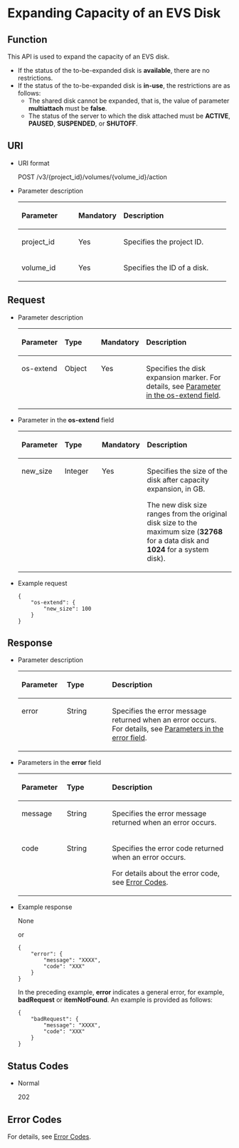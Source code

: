 # Expanding Capacity of an EVS Disk<a name="evs_04_3048"></a>

## Function<a name="section19390540"></a>

This API is used to expand the capacity of an EVS disk.

-   If the status of the to-be-expanded disk is  **available**, there are no restrictions.
-   If the status of the to-be-expanded disk is  **in-use**, the restrictions are as follows:
    -   The shared disk cannot be expanded, that is, the value of parameter  **multiattach**  must be  **false**.
    -   The status of the server to which the disk attached must be  **ACTIVE**,  **PAUSED**,  **SUSPENDED**, or  **SHUTOFF**.


## URI<a name="section40297137"></a>

-   URI format

    POST /v3/\{project\_id\}/volumes/\{volume\_id\}/action

-   Parameter description

    <a name="table8745607"></a>
    <table><thead align="left"><tr id="row15985080"><th class="cellrowborder" valign="top" width="27.310000000000002%" id="mcps1.1.4.1.1"><p id="p19723089"><a name="p19723089"></a><a name="p19723089"></a>Parameter</p>
    </th>
    <th class="cellrowborder" valign="top" width="21.68%" id="mcps1.1.4.1.2"><p id="p54066375"><a name="p54066375"></a><a name="p54066375"></a>Mandatory</p>
    </th>
    <th class="cellrowborder" valign="top" width="51.01%" id="mcps1.1.4.1.3"><p id="p17300225"><a name="p17300225"></a><a name="p17300225"></a>Description</p>
    </th>
    </tr>
    </thead>
    <tbody><tr id="row59140967"><td class="cellrowborder" valign="top" width="27.310000000000002%" headers="mcps1.1.4.1.1 "><p id="p25689059"><a name="p25689059"></a><a name="p25689059"></a>project_id</p>
    </td>
    <td class="cellrowborder" valign="top" width="21.68%" headers="mcps1.1.4.1.2 "><p id="p439002"><a name="p439002"></a><a name="p439002"></a>Yes</p>
    </td>
    <td class="cellrowborder" valign="top" width="51.01%" headers="mcps1.1.4.1.3 "><p id="p35559222"><a name="p35559222"></a><a name="p35559222"></a>Specifies the project ID.</p>
    </td>
    </tr>
    <tr id="row51597550"><td class="cellrowborder" valign="top" width="27.310000000000002%" headers="mcps1.1.4.1.1 "><p id="p18651996"><a name="p18651996"></a><a name="p18651996"></a>volume_id</p>
    </td>
    <td class="cellrowborder" valign="top" width="21.68%" headers="mcps1.1.4.1.2 "><p id="p34416674"><a name="p34416674"></a><a name="p34416674"></a>Yes</p>
    </td>
    <td class="cellrowborder" valign="top" width="51.01%" headers="mcps1.1.4.1.3 "><p id="p36287209"><a name="p36287209"></a><a name="p36287209"></a>Specifies the ID of a disk.</p>
    </td>
    </tr>
    </tbody>
    </table>


## Request<a name="section27129916"></a>

-   Parameter description

    <a name="evs_04_2083_table42671863"></a>
    <table><thead align="left"><tr id="evs_04_2083_row12592542"><th class="cellrowborder" valign="top" width="19.17%" id="mcps1.1.5.1.1"><p id="evs_04_2083_p13362997"><a name="evs_04_2083_p13362997"></a><a name="evs_04_2083_p13362997"></a>Parameter</p>
    </th>
    <th class="cellrowborder" valign="top" width="17.669999999999998%" id="mcps1.1.5.1.2"><p id="evs_04_2083_p8661001"><a name="evs_04_2083_p8661001"></a><a name="evs_04_2083_p8661001"></a>Type</p>
    </th>
    <th class="cellrowborder" valign="top" width="17.86%" id="mcps1.1.5.1.3"><p id="evs_04_2083_p30452481"><a name="evs_04_2083_p30452481"></a><a name="evs_04_2083_p30452481"></a>Mandatory</p>
    </th>
    <th class="cellrowborder" valign="top" width="45.300000000000004%" id="mcps1.1.5.1.4"><p id="evs_04_2083_p50731910"><a name="evs_04_2083_p50731910"></a><a name="evs_04_2083_p50731910"></a>Description</p>
    </th>
    </tr>
    </thead>
    <tbody><tr id="evs_04_2083_row5187493615377"><td class="cellrowborder" valign="top" width="19.17%" headers="mcps1.1.5.1.1 "><p id="evs_04_2083_p4112025815377"><a name="evs_04_2083_p4112025815377"></a><a name="evs_04_2083_p4112025815377"></a>os-extend</p>
    </td>
    <td class="cellrowborder" valign="top" width="17.669999999999998%" headers="mcps1.1.5.1.2 "><p id="evs_04_2083_p4240658415377"><a name="evs_04_2083_p4240658415377"></a><a name="evs_04_2083_p4240658415377"></a>Object</p>
    </td>
    <td class="cellrowborder" valign="top" width="17.86%" headers="mcps1.1.5.1.3 "><p id="evs_04_2083_p1238131615377"><a name="evs_04_2083_p1238131615377"></a><a name="evs_04_2083_p1238131615377"></a>Yes</p>
    </td>
    <td class="cellrowborder" valign="top" width="45.300000000000004%" headers="mcps1.1.5.1.4 "><p id="evs_04_2083_p6336250715377"><a name="evs_04_2083_p6336250715377"></a><a name="evs_04_2083_p6336250715377"></a>Specifies the disk expansion marker. For details, see <a href="#evs_04_2083_li11686008105423">Parameter in the os-extend field</a>.</p>
    </td>
    </tr>
    </tbody>
    </table>

-   <a name="evs_04_2083_li11686008105423"></a>Parameter in the  **os-extend**  field

    <a name="evs_04_2083_table38065209105423"></a>
    <table><thead align="left"><tr id="evs_04_2083_row47014882105423"><th class="cellrowborder" valign="top" width="19.17%" id="mcps1.1.5.1.1"><p id="evs_04_2083_p50109122105423"><a name="evs_04_2083_p50109122105423"></a><a name="evs_04_2083_p50109122105423"></a>Parameter</p>
    </th>
    <th class="cellrowborder" valign="top" width="18.05%" id="mcps1.1.5.1.2"><p id="evs_04_2083_p32307099105423"><a name="evs_04_2083_p32307099105423"></a><a name="evs_04_2083_p32307099105423"></a>Type</p>
    </th>
    <th class="cellrowborder" valign="top" width="17.48%" id="mcps1.1.5.1.3"><p id="evs_04_2083_p66738196105423"><a name="evs_04_2083_p66738196105423"></a><a name="evs_04_2083_p66738196105423"></a>Mandatory</p>
    </th>
    <th class="cellrowborder" valign="top" width="45.300000000000004%" id="mcps1.1.5.1.4"><p id="evs_04_2083_p37084757105423"><a name="evs_04_2083_p37084757105423"></a><a name="evs_04_2083_p37084757105423"></a>Description</p>
    </th>
    </tr>
    </thead>
    <tbody><tr id="evs_04_2083_row65642867105423"><td class="cellrowborder" valign="top" width="19.17%" headers="mcps1.1.5.1.1 "><p id="evs_04_2083_p15472019105423"><a name="evs_04_2083_p15472019105423"></a><a name="evs_04_2083_p15472019105423"></a>new_size</p>
    </td>
    <td class="cellrowborder" valign="top" width="18.05%" headers="mcps1.1.5.1.2 "><p id="evs_04_2083_p45274007105423"><a name="evs_04_2083_p45274007105423"></a><a name="evs_04_2083_p45274007105423"></a>Integer</p>
    </td>
    <td class="cellrowborder" valign="top" width="17.48%" headers="mcps1.1.5.1.3 "><p id="evs_04_2083_p43315944105423"><a name="evs_04_2083_p43315944105423"></a><a name="evs_04_2083_p43315944105423"></a>Yes</p>
    </td>
    <td class="cellrowborder" valign="top" width="45.300000000000004%" headers="mcps1.1.5.1.4 "><p id="evs_04_2083_p8187199204115"><a name="evs_04_2083_p8187199204115"></a><a name="evs_04_2083_p8187199204115"></a>Specifies the size of the disk after capacity expansion, in GB.</p>
    <p id="evs_04_2083_p1187179134115"><a name="evs_04_2083_p1187179134115"></a><a name="evs_04_2083_p1187179134115"></a>The new disk size ranges from the original disk size to the maximum size (<strong id="evs_04_2083_b81811435613"><a name="evs_04_2083_b81811435613"></a><a name="evs_04_2083_b81811435613"></a>32768</strong> for a data disk and <strong id="evs_04_2083_b819324313613"><a name="evs_04_2083_b819324313613"></a><a name="evs_04_2083_b819324313613"></a>1024</strong> for a system disk).</p>
    </td>
    </tr>
    </tbody>
    </table>

-   Example request

    ```
    {
        "os-extend": {
            "new_size": 100
        }
    }
    ```


## Response<a name="section42842654"></a>

-   Parameter description

    <a name="evs_04_2083_table5532594121252"></a>
    <table><thead align="left"><tr id="evs_04_2083_row60048709121252"><th class="cellrowborder" valign="top" width="21.17788221177882%" id="mcps1.1.4.1.1"><p id="evs_04_2083_p32107236121252"><a name="evs_04_2083_p32107236121252"></a><a name="evs_04_2083_p32107236121252"></a>Parameter</p>
    </th>
    <th class="cellrowborder" valign="top" width="21.17788221177882%" id="mcps1.1.4.1.2"><p id="evs_04_2083_p50549312121252"><a name="evs_04_2083_p50549312121252"></a><a name="evs_04_2083_p50549312121252"></a>Type</p>
    </th>
    <th class="cellrowborder" valign="top" width="57.64423557644236%" id="mcps1.1.4.1.3"><p id="evs_04_2083_p2030156121252"><a name="evs_04_2083_p2030156121252"></a><a name="evs_04_2083_p2030156121252"></a>Description</p>
    </th>
    </tr>
    </thead>
    <tbody><tr id="evs_04_2083_row30224973121252"><td class="cellrowborder" valign="top" width="21.17788221177882%" headers="mcps1.1.4.1.1 "><p id="evs_04_2083_p129522216412"><a name="evs_04_2083_p129522216412"></a><a name="evs_04_2083_p129522216412"></a>error</p>
    </td>
    <td class="cellrowborder" valign="top" width="21.17788221177882%" headers="mcps1.1.4.1.2 "><p id="evs_04_2083_p1595262111415"><a name="evs_04_2083_p1595262111415"></a><a name="evs_04_2083_p1595262111415"></a>String</p>
    </td>
    <td class="cellrowborder" valign="top" width="57.64423557644236%" headers="mcps1.1.4.1.3 "><p id="evs_04_2083_p109527215417"><a name="evs_04_2083_p109527215417"></a><a name="evs_04_2083_p109527215417"></a>Specifies the error message returned when an error occurs. For details, see <a href="#evs_04_2083_li0419202382514">Parameters in the error field</a>.</p>
    </td>
    </tr>
    </tbody>
    </table>

-   <a name="evs_04_2083_li0419202382514"></a>Parameters in the  **error**  field

    <a name="evs_04_2083_evs_04_2013_table15441099103019"></a>
    <table><thead align="left"><tr id="evs_04_2083_evs_04_2013_row54094047103019"><th class="cellrowborder" valign="top" width="21.17788221177882%" id="mcps1.1.4.1.1"><p id="evs_04_2083_evs_04_2013_p19541716103019"><a name="evs_04_2083_evs_04_2013_p19541716103019"></a><a name="evs_04_2083_evs_04_2013_p19541716103019"></a>Parameter</p>
    </th>
    <th class="cellrowborder" valign="top" width="21.17788221177882%" id="mcps1.1.4.1.2"><p id="evs_04_2083_evs_04_2013_p39375186103019"><a name="evs_04_2083_evs_04_2013_p39375186103019"></a><a name="evs_04_2083_evs_04_2013_p39375186103019"></a>Type</p>
    </th>
    <th class="cellrowborder" valign="top" width="57.64423557644236%" id="mcps1.1.4.1.3"><p id="evs_04_2083_evs_04_2013_p38578950103019"><a name="evs_04_2083_evs_04_2013_p38578950103019"></a><a name="evs_04_2083_evs_04_2013_p38578950103019"></a>Description</p>
    </th>
    </tr>
    </thead>
    <tbody><tr id="evs_04_2083_evs_04_2013_row59401790103019"><td class="cellrowborder" valign="top" width="21.17788221177882%" headers="mcps1.1.4.1.1 "><p id="evs_04_2083_evs_04_2013_p46815658103019"><a name="evs_04_2083_evs_04_2013_p46815658103019"></a><a name="evs_04_2083_evs_04_2013_p46815658103019"></a>message</p>
    </td>
    <td class="cellrowborder" valign="top" width="21.17788221177882%" headers="mcps1.1.4.1.2 "><p id="evs_04_2083_evs_04_2013_p33971979103019"><a name="evs_04_2083_evs_04_2013_p33971979103019"></a><a name="evs_04_2083_evs_04_2013_p33971979103019"></a>String</p>
    </td>
    <td class="cellrowborder" valign="top" width="57.64423557644236%" headers="mcps1.1.4.1.3 "><p id="evs_04_2083_evs_04_2013_p21623243103019"><a name="evs_04_2083_evs_04_2013_p21623243103019"></a><a name="evs_04_2083_evs_04_2013_p21623243103019"></a>Specifies the error message returned when an error occurs.</p>
    </td>
    </tr>
    <tr id="evs_04_2083_evs_04_2013_row60391466103019"><td class="cellrowborder" valign="top" width="21.17788221177882%" headers="mcps1.1.4.1.1 "><p id="evs_04_2083_evs_04_2013_p59870541103019"><a name="evs_04_2083_evs_04_2013_p59870541103019"></a><a name="evs_04_2083_evs_04_2013_p59870541103019"></a>code</p>
    </td>
    <td class="cellrowborder" valign="top" width="21.17788221177882%" headers="mcps1.1.4.1.2 "><p id="evs_04_2083_evs_04_2013_p17675690103019"><a name="evs_04_2083_evs_04_2013_p17675690103019"></a><a name="evs_04_2083_evs_04_2013_p17675690103019"></a>String</p>
    </td>
    <td class="cellrowborder" valign="top" width="57.64423557644236%" headers="mcps1.1.4.1.3 "><p id="evs_04_2083_evs_04_2013_p6087468103019"><a name="evs_04_2083_evs_04_2013_p6087468103019"></a><a name="evs_04_2083_evs_04_2013_p6087468103019"></a>Specifies the error code returned when an error occurs.</p>
    <p id="evs_04_2083_evs_04_2013_p54787218103019"><a name="evs_04_2083_evs_04_2013_p54787218103019"></a><a name="evs_04_2083_evs_04_2013_p54787218103019"></a>For details about the error code, see <a href="error-codes.md">Error Codes</a>.</p>
    </td>
    </tr>
    </tbody>
    </table>


-   Example response

    None

    or

    ```
    {
        "error": {
            "message": "XXXX", 
            "code": "XXX"
        }
    }
    ```

    In the preceding example,  **error**  indicates a general error, for example,  **badRequest**  or  **itemNotFound**. An example is provided as follows:

    ```
    {
        "badRequest": {
            "message": "XXXX", 
            "code": "XXX"
        }
    }
    ```


## Status Codes<a name="section50039568"></a>

-   Normal

    202


## Error Codes<a name="section431317151242"></a>

For details, see  [Error Codes](error-codes.md).


